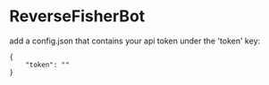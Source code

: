 # ReverseFisherBot

add a config.json that contains your api token under the 'token' key:

```
{
    "token": ""
}
```